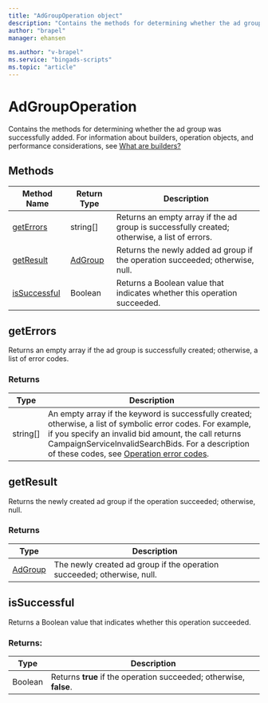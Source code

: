 ```yaml
---
title: "AdGroupOperation object"
description: "Contains the methods for determining whether the ad group was successfully added."
author: "brapel"
manager: ehansen

ms.author: "v-brapel"
ms.service: "bingads-scripts"
ms.topic: "article"
---
```


# AdGroupOperation

Contains the methods for determining whether the ad group was successfully added. For information about builders, operation objects, and performance considerations, see [What are builders?](../concepts/builders.md)


## Methods
|Method Name|Return Type|Description|
|-|-|-
[getErrors](#geterrors)|string[]|Returns an empty array if the ad group is successfully created; otherwise, a list of errors.
[getResult](#getresult)|[AdGroup](./AdGroup.md)|Returns the newly added ad group if the operation succeeded; otherwise, null.
[isSuccessful](#issuccessful)|Boolean|Returns a Boolean value that indicates whether this operation succeeded.

## <a name="geterrors"></a>getErrors
Returns an empty array if the ad group is successfully created; otherwise, a list of error codes.

### Returns
|Type|Description|
|-|-
string[]|An empty array if the keyword is successfully created; otherwise, a list of symbolic error codes. For example, if you specify an invalid bid amount, the call returns CampaignServiceInvalidSearchBids. For a description of these codes, see [Operation error codes](/bingads/guides/operation-error-codes).

## <a name="getresult"></a>getResult
Returns the newly created ad group if the operation succeeded; otherwise, null.

### Returns
|Type|Description|
|-|-
[AdGroup](./AdGroup.md)|The newly created ad group if the operation succeeded; otherwise, null.

## <a name="issuccessful"></a>isSuccessful
Returns a Boolean value that indicates whether this operation succeeded.

### Returns:
|Type|Description|
|-|-
Boolean|Returns **true** if the operation succeeded; otherwise, **false**.

